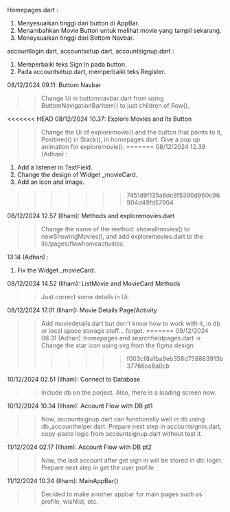 Homepages.dart :
1. Menyesuaikan tinggi dari button di AppBar.
2. Menambahkan Movie Button untuk melihat movie yang tampil sekarang.
3. Meneysuaikan tinggi dari Bottom Navbar.

accountlogin.dart, accountsetup.dart, accountsignup.dart :
1. Memperbaiki teks Sign In pada button.
2. Pada accountsetup.dart, memperbaiki teks Register.

08/12/2024 09.11: Buttom Navbar
>> Change Ui in buttomnavbar.dart from using ButtomNavigationBarItem() to just children of Row().

<<<<<<< HEAD
08/12/2024 10.37: Explore Movies and its Button
>> Change the Ui of exploremovie() and the button that points to it, Positined() in Stack(), in homepages.dart.
>> Give a pop up animation for exploremovie().
=======
08/12/2024 12.39 (Adhan) :
1. Add a listener in TextField.
2. Change the design of Widget _movieCard.
3. Add an icon and image.
>>>>>>> 7451d9f135a8dc8f5390d960c96904d49fd57904

08/12/2024 12.57 (Ilham): Methods and exploremovies.dart
>> Change the name of the method: showallmovies() to nowShowingMovies(), and add exploremovies.dart to the lib/pages/flowhomeactivities.

13.14 (Adhan) :
1. Fix the Widget _movieCard.

08/12/2024 14.52 (Ilham): ListMovie and MovieCard Methods
>> Just correct some details in Ui.

08/12/2024 17.01 (Ilham): Movie Details Page/Activity
>> Add moviedetails.dart but don't know how to work with it, in db or local space storage stuff... forgot.
=======
09/12/2024 08.31 (Adhan) :homepages and searchfieldpages.dart
-> Change the star icon using svg from the figma design.
>>>>>>> f003cf8a1ba9eb358d758883913b37766cc8a0cb

10/12/2024 02.51 (Ilham): Connect to Database
>> Include db on the porject.
>> Also, there is a loading screen now.

10/12/2024 10.34 (Ilham): Account Flow with DB pt1
>> Now, accountsignup.dart can functionally well in db using db_accounthelper.dart.
>> Prepare next step in accountsignin.dart, copy-paste logic from accountsignup.dart without test it.

11/12/2024 02.17 (Ilham): Account Flow with DB pt2
>> Now, the last account after get sign in will be stored in db: login.
>> Prepare next step in get the user profile.

11/12/2024 10.34 (Ilham): MainAppBar()
>> Decided to make another appbar for main pages such as profile, wishlist, etc.

